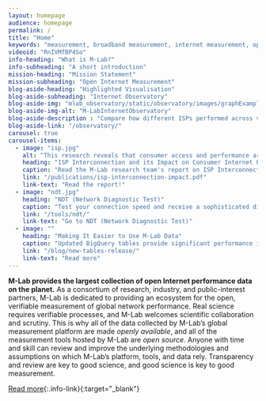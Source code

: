 ```yaml
---
layout: homepage
audience: homepage
permalink: /
title: "Home"
keywords: "measurement, broadband measurement, internet measurement, open data, open science, performance test, speed test, throughput measurement"
videoid: "RnIVMfBP4So"
info-heading: "What is M-Lab?"
info-subheading: "A short introduction"
mission-heading: "Mission Statement"
mission-subheading: "Open Internet Measurement"
blog-aside-heading: "Highlighted Visualisation"
blog-aside-subheading: "Internet Observatory"
blog-aside-img: "mlab_observatory/static/observatory/images/graphExample.png"
blog-aside-img-alt: "M-LabInternetObservatory"
blog-aside-description : "Compare how different ISPs performed across varying locations in the US."
blog-aside-link: "/observatory/"
carousel: true
carousel-items:
  - image: "isp.jpg"
    alt: "This research reveals that consumer access and performance are directly affected by the business relationships between interconnecting Internet Service Providers (ISPs)."
    heading: "ISP Interconnection and its Impact on Consumer Internet Performance"
    caption: "Read the M-Lab research team's report on ISP Interconnection pointing to consumer harm."
    link: "/publications/isp-interconnection-impact.pdf"
    link-text: "Read the report!"
  - image: "ndt.jpg"
    heading: "NDT (Network Diagnostic Test)"
    caption: "Test your connection speed and receive a sophisticated diagnosis of problems limiting performance."
    link: "/tools/ndt/"
    link-text: "Go to NDT (Network Diagnostic Test)"
  - image: ""
    heading: "Making It Easier to Use M-Lab Data"
    caption: "Updated BigQuery tables provide significant performance improvements for queries."
    link: "/blog/new-tables-release/"
    link-text: "Read more"
---
```


**M-Lab provides the largest collection of open Internet performance data on the planet.** As a consortium of research, industry, and public-interest partners, M-Lab is dedicated to providing an ecosystem for the open, verifiable measurement of global network performance. Real science requires verifiable processes, and M-Lab welcomes scientific collaboration and scrutiny. This is why all of the data collected by M-Lab’s global measurement platform are made _openly available_, and all of the measurement tools hosted by M-Lab are _open source_. Anyone with time and skill can review and improve the underlying methodologies and assumptions on which M-Lab’s platform, tools, and data rely. Transparency and review are key to good science, and good science is key to good measurement.

[Read more](/about/){:.info-link}{:target="_blank"}
